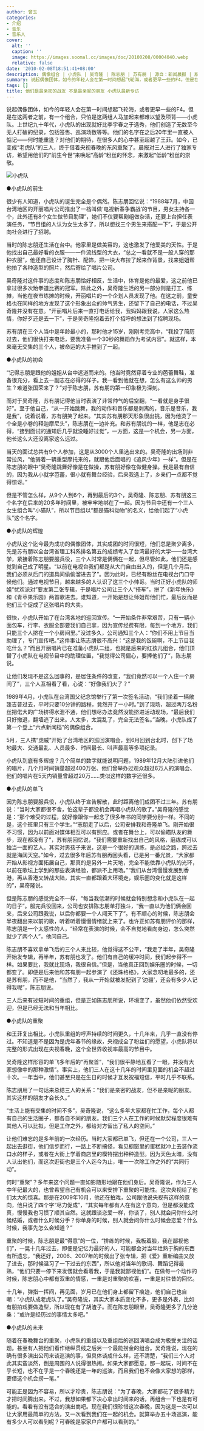 ```yaml
---
author: 曾玉
categories:
- 介绍
- 音乐
- 音乐人
cover:
  alt: ''
  caption: ''
  image: https://images.soomal.cc/images/doc/20100208/00004040.webp
  relative: false
date: '2010-02-08T18:51:41+08:00'
description: 偶像组合 | 小虎队 | 吴奇隆 | 陈志朋 | 苏有朋 | 源自：新闻晨报 | 版权：转载 |  平均/总评分：10.00/50
summary: 说起偶像团体，如今的年轻人会在第一时间想起飞轮海，或者更早一些的F4。但是在这两者之前，有一个组合，只怕是这两组人马加起来都难以望及项背――小虎队。上世纪九十年代，小虎队的出现就好比李宇春之于选秀，他们创造了无数至今无人打破的纪录，包括签售、巡演场数等等。他们的名字在之后20年里一直被人惦记――何时能重逢？
tags: []
title: 他们是最亲密的战友 不是最亲昵的朋友 小虎队最新专访
---
```


说起偶像团体，如今的年轻人会在第一时间想起飞轮海，或者更早一些的F4。但是在这两者之前，有一个组合，只怕是这两组人马加起来都难以望及项背――小虎队。上世纪九十年代，小虎队的出现就好比李宇春之于选秀，他们创造了无数至今无人打破的纪录，包括签售、巡演场数等等。他们的名字在之后20年里一直被人惦记――何时能重逢？对他们的期待，在很多人的心中甚至超越了王菲。如今，已变成“老虎队”的三人，终于借着央视春晚的东风重聚了。晨报对三人进行了独家专访，希望用他们的“前生今世”来唤起“高龄”粉丝的怀念，来激起“低龄”粉丝的崇敬。

![小虎队](https://images.soomal.cc/images/doc/20100208/00004040.webp)

●小虎队的前生

很少有人知道，小虎队的诞生完全是个偶然。陈志朋回忆说：“1988年7月，中国台湾地区的开丽唱片公司推出了一档叫做‘电视新春争霸战’的节目，男女主持各一个，此外还有8个女生做节目助理”，她们不仅要帮剧组做杂活，还要上台担任表演任务，“节目组的人认为女生太多了，所以想找三个男生来搭配一下”，于是公开向社会进行了招聘。

当时的陈志朋还生活在台中。他家里是做美容的，这也激发了他爱美的天性。于是他找出自己最好看的衣服――一件流线型的大衣，“总之一看就不是一般人穿的那种衣服”，他还自己设计了胸针、配饰，把一块大布拉了起来作背景，找来姐姐帮他拍了各种造型的照片，然后寄给了唱片公司。

吴奇隆对这件事的态度和陈志朋恰好相反，生活中，体育是他的最爱，这之前他已拿过很多次跆拳道比赛的冠军。除此之外，吴奇隆生活的另一部分则是打工、练摊，当他在夜市练摊的时候，开丽唱片的一个企划人员发现了他。在这之前，童安格也在同样的地方发现了这个形象出众的帅气男生，还留下了自己的电话，不过吴奇隆并没有在意。“开丽唱片后来一直打电话给我，我妈妈跟我说，人家这么热情，你好歹还是去一下”，于是吴奇隆抱着去打个招呼的想法到了招聘现场。

苏有朋在三个人当中是年龄最小的，那时他才15岁，刚刚考完高中，“我投了简历过去，他们很快打来电话，要我准备一个30秒的舞蹈作为考试内容”。就这样，本来毫无交集的三个人，被命运的大手推到了一起。

●小虎队的初会

“记得志朋是跟他的姐姐从台中远道而来的。他当时竟然穿着专业的芭蕾舞鞋，准备很充分，看上去一副志在必得的样子。我一看到他就在想，怎么有这么帅的男生？难道张国荣来了？”对于陈志朋，苏有朋的第一印象极为深刻。

而对于吴奇隆，苏有朋记得他当时表演了非常帅气的后空翻，“一看就是身手很好”。至于他自己，“从一开始跳舞，我的动作和音乐都是剥离的，音乐是音乐，我是我”，说着说着，苏有朋笑了起来。“其实苏有朋那天形象很出挑，因为他烫了一个全是小卷的释迦摩尼头”，陈志朋在一边补充。和苏有朋说的一样，他是志在必得，“接到面试的通知后几乎就没睡好过觉”，一方面，这是一个机会，另一方面，他长这么大还没离家这么远过。

当天的面试总共有9个人参加，这是从3000个人里选出来的。吴奇隆的出场则非常拉风，“他骑着一辆重型摩托来的，就跟他后面唱的《追风少年》一样”。但是在陈志朋的眼中“吴奇隆跳舞好像是在做操，苏有朋好像在做健身操。我是最有自信的，因为我从小就学芭蕾，很小就有舞台经验，后来我选上了，乡亲们一点都不觉得惊讶。”

但是不管怎么样，从9个人到6个，再到最后的3个，吴奇隆、陈志朋、苏有朋这三个名字在后来的20多年时间里，被牢牢地绑在了一起。因为节目中还有一个三人女生组合叫“小猫队”，所以节目组以“都是猫科动物”的名义，给他们起了“小虎队”这个名字。

●小虎队的辉煌

小虎队这个迄今最为成功的偶像团体，其实成团的时间很短，他们总是聚少离多，先是苏有朋以全台湾省理工科系排名第五的成绩考入了台湾最好的大学――台湾大学，紧接着陈志朋要服兵役，三个人时常是俩俩在一起，但尽管如此，他们还是感觉到自己成了明星。“以前在电视台我们都是从大门自由出入的，但是几个月后，我们必须从后门的道具间偷偷溜进去了”。因为此时，已经有粉丝在电视台门口守候他们。通过电视节目，越来越多的人认识了这三个小帅哥。当时正好小虎队的师姐“忧欢派对”要发第二张专辑，于是唱片公司让三个人“搭车”，拼了《新年快乐》和《青苹果乐园》两首歌进去。谁知道，一开始是想让师姐帮他们忙，最后反而是他们三个促成了这张唱片的大卖。

很快，小虎队开始了在台湾各地的巡回宣传。“一开始条件非常艰苦，只有一辆小面包车，行李、衣服全部要我们自己拿，因为宣传经费有限，每到一个地方，我们只能三个人挤在一个小房间里。”没过多久，公司通知三个人：“你们不用上节目当助理了，专门宣传吧。”这件事让陈志朋很不高兴：“这是我的饭碗啊，不上节目我吃什么？”而且开丽唱片已在准备小虎队二组，也就是后来的红孩儿组合，他们顶替了小虎队在电视节目中的助理位置，“我觉得公司偏心，要捧他们了”，陈志朋说。

让他们发现不是这么回事的，是居住条件的改变，“我们竟然可以一个人住一个房间了”，三个人互相看了看，心说：“好像我们火了？”

1989年4月，小虎队在台湾国父纪念馆举行了第一次签名活动，“我们坐着一辆敞篷吉普过去，平时只要10分钟的路程，竟然开了一小时。”到了现场，超过两万名粉丝把偌大的广场挤得水泄不通，他们想尽办法竟然没能挤进活动现场，“最后我们只好撤退，翻墙逃了出来。人太多，太混乱了，完全无法签名。”当晚，小虎队成了第一个登上“六点新闻档”的偶像组合。

5月，三人携“虎威”开始了台湾地区的巡回演唱会，到6月回到台北时，创下了场地最大、交通最乱、人员最多、时间最长、叫声最高等多项纪录。

小虎队到底有多辉煌？几个简单的数字就能说明问题，1989年12月大陆引进他们的唱片，几个月时间销量超过400万张、他们曾举办过观众超过6万人的演唱会、他们的唱片在5天内销量曾超过20万……类似这样的数字还很多。

●小虎队的单飞

因为陈志朋要服兵役，小虎队终于宣告解散，此时距离他们成团不过三年。苏有朋说：“当时大家都很不舍，怕这辈子都没机会再唱小虎队的歌了。”吴奇隆的感觉是：“那个难受的过程，就好像跟你一起念了很多年书的同学要分别一样。不同的是，这个班里只有三个学生。”“志朋走了以后，公司安排我和奇隆单飞。刚开始很不习惯，因为以前面对媒体相互可以有照应。或者在舞台上，可以偷瞄队友的舞步，现在都没有了”，苏有朋回忆说，“我们需要重新找出自己的风格，磨练成可以独当一面的艺人。其实对男孩子来说，这是一个很好的训练，是必经之路，跨过去就是海阔天空。”如今，过去很多年后苏有朋再回头看，已是另一番光景，“大家都开始从影视方面拓展自己，那真的是另外一片天地，完全不能依靠小虎队的光环，以前在歌坛上学到的那些表演经验，都派不上用场。”“我们从台湾慢慢发展到香港，再从香港又转战大陆，其实一直都跟着大环境走，娱乐圈的变化就是这样的”，吴奇隆说。

但是陈志朋的感觉完全不一样，“每当我低潮的时候就会特别想念和小虎队在一起的日子”。服完兵役回来，公司也安排陈志朋单打独斗，“我一直以为他们俩会回来，后来公司跟我说，以后你都要一个人闯天下了”。有不顺心的时候，陈志朋会半夜翻出来以前的歌，听着听着慢慢情绪就上来了。也许正如苏有朋评价的那样，陈志朋是一个太感性的人，“经常在表演的时候，会不自觉地看向身边，怎么突然就少了两个人”，他问自己。

陈志朋不喜欢拿单飞后的三个人来比较，他觉得这不公平，“我走了半年，吴奇隆开始发专辑，再半年，苏有朋也发了。他们有自己的缓冲时间，我们起步得不一样。如果要比，我就比现场，我很自信。”但是，当他真正回到娱乐圈的时候，一切都变了。即便是后来他和苏有朋一起参演了《还珠格格》，大家念叨地最多的，还是苏有朋，而不是他，“当然了，我从一开始就被发配到了‘边疆’，还会有多少人记得我呢”，陈志朋说。

三人后来有过短时间的重组，但是正如陈志朋所说，环境变了，虽然他们依然受欢迎，但是已经无法和当年相比。

●小虎队的重聚

和王菲复出相比，小虎队重组的呼声持续的时间更久，十几年来，几乎一直没有停过。不知道是不是因为是虎年春节的缘故，央视成全了粉丝们的愿望，小虎队将以完整的形式出现在央视春晚，这个全世界收视率最高的节目中。

吴奇隆这样形容的单飞多年后的“再聚首”，“我们很平静地互看了一眼，并没有大家想像中的那种激情”。事实上，他们三人在这十几年的时间里见面的机会不超过十次。一年当中，他们甚至只是在生日的时候才互发祝福短信，平时几乎不联系。

陈志朋用了一句话来总结三人的关系：“我们是亲密的战友，但不是亲昵的朋友。其实这样的朋友才会长久。”

“生活上能有交集的时间不多”，吴奇隆说，“这么多年大家都在忙工作，每个人都有自己的生活圈子，都各自不同的朋友。我们三个人在工作的时候默契程度很难有其他人可以比拟，但是工作之外，都给对方留出了私人的空间。”

让他们难忘的是多年前的一次经历。当时大家都已单飞，但还在一个公司，三人一起出去逛街，他们信步而行，一路上不断搞怪，看见橱窗里的蛋糕就冲上去装作流口水的样子，或者在大街上学着商店里的模特摆出种种造型。因为天色太暗，没有人认出他们，而这次逛街也是三个人迄今为止，唯一一次除工作之外的“共同行动”。

何时“重聚”？多年来这个问题一直如影随形地跟在他们身后。吴奇隆说，作为三人中年纪最大的，也曾希望自己有机会可以来安排下重聚的可能性。这次央视给了他们太大的惊喜。那是在2009年10月，他还在拍戏，公司跟他说央视有这样的意向，他只说了四个字“尽力促成”，“其实每年都有人在有这个意向，但是都没能成真，慢慢我也习惯了顺其自然。这就跟谈恋爱一样，你谈了，别人就会问你什么时候结婚，或者什么时候分手？你单身的时候，别人就会问你什么时候会恋爱？什么时候，我事先怎么会知道？”

重聚的时候，陈志朋是最“得意”的一位，“排练的时候，我板着脸，我在鄙视他们”，一晃十几年过去，即便是记忆力最好的人，可能都会对当年烂熟于胸的东西有所遗忘，“我还好，2006、2007年的时候出了张专辑，把《爱》重新编曲又放了进去，那时候温习了一下过去的东西”，所以他对当年的歌词、舞蹈记得最熟，“他们只要一停下来发愣就会看着我，于是我就鄙视他们”。在做每一个动作的时候，陈志朋心中都有双重的情感，一重是对重聚的欢喜，一重是对往昔的回忆。

十几年，弹指一挥间，再见面，岁月已在他们身上都留下痕迹，他们自己也自嘲：“小虎队成老虎队了。”吴奇隆说，其实大家本质变化不多，更多是外表，比如有朋拍戏要做造型，所以现在有了胡渣子。而在陈志朋眼里，吴奇隆更多了几分沧桑：“或许是经历过的事情太多吧。”

●小虎队的未来

随着在春晚舞台的重聚，小虎队的重组以及重组后的巡回演唱会成为极受关注的话题。甚至有人把他们看作继纵贯线之后另一个最能捞金的组合。吴奇隆说，现在的确有很多演出公司来谈巡演的事，但具体谈成什么样，还不清楚，“我们三个人对此其实蛮淡然，倒是周围的人说得很热闹。如果大家都愿意，那一起玩，时间不在乎长短，也不在乎是一个春晚还是一年的巡演，而且我们也不会像大家想的那样，要借这个机会捞一笔。”

可能正是因为不容易，所以才珍贵，陈志朋说：“为了春晚，大家都花了很多精力才把时间腾出来。不过，我想如果都下决心拿出时间来的话，再组合一下也是有可能的。看看有没有适合的演出商吧。现在我们很珍惜这次春晚，因为这是一次可以让大家用最简单的方法，又一次看到我们在一起的机会。就算举办五十场巡演，能有多少人可以看到呢？可春晚是家家户户都可以看到的。”
